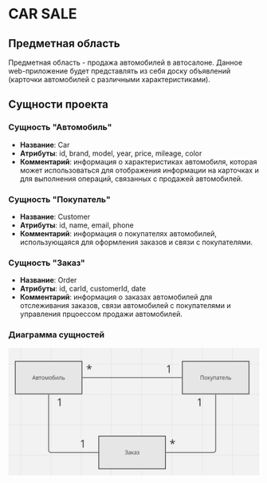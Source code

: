 # CAR SALE

## Предметная область

Предметная область - продажа автомобилей в автосалоне. Данное web-приложение будет представлять из себя доску
объявлений (карточки
автомобилей с различными характеристиками).

## Сущности проекта

### Сущность "Автомобиль"

- **Название**: Car
- **Атрибуты**: id, brand, model, year, price, mileage, color
- **Комментарий**: информация о характеристиках автомобиля, которая может использоваться для отображения информации на
  карточках и для выполнения операций, связанных с продажей автомобилей.

### Сущность "Покупатель"

- **Название**: Customer
- **Атрибуты**: id, name, email, phone
- **Комментарий**: информация о покупателях автомобилей, использующаяся для оформления заказов и связи с покупателями.

### Сущность "Заказ"

- **Название**: Order
- **Атрибуты**: id, carId, customerId, date
- **Комментарий**: информация о заказах автомобилей для отслеживания заказов, связи автомобилей с покупателями и управления
  прцоессом продажи автомобилей.

### Диаграмма сущностей

![Диаграмма](diagram.png)
